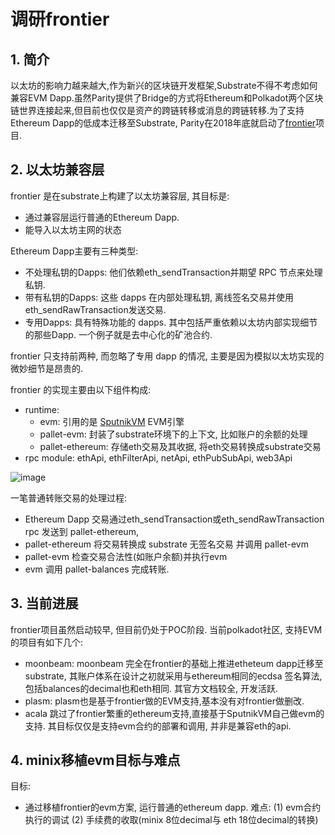 # 调研frontier
## 1. 简介
以太坊的影响力越来越大,作为新兴的区块链开发框架,Substrate不得不考虑如何兼容EVM Dapp.虽然Parity提供了Bridge的方式将Ethereum和Polkadot两个区块链世界连接起来,但目前也仅仅是资产的跨链转移或消息的跨链转移.为了支持Ethereum Dapp的低成本迁移至Substrate, Parity在2018年底就启动了[frontier](https://github.com/paritytech/frontier)项目.

## 2. 以太坊兼容层
frontier 是在substrate上构建了以太坊兼容层, 其目标是:
- 通过兼容层运行普通的Ethereum Dapp.
- 能导入以太坊主网的状态

Ethereum Dapp主要有三种类型:
- 不处理私钥的Dapps: 他们依赖eth_sendTransaction并期望 RPC 节点来处理私钥.
- 带有私钥的Dapps: 这些 dapps 在内部处理私钥, 离线签名交易并使用eth_sendRawTransaction发送交易.
- 专用Dapps: 具有特殊功能的 dapps. 其中包括严重依赖以太坊内部实现细节的那些Dapp. 一个例子就是去中心化的矿池合约.

frontier 只支持前两种, 而忽略了专用 dapp 的情况, 主要是因为模拟以太坊实现的微妙细节是昂贵的.

frontier 的实现主要由以下组件构成:

- runtime: 
  - evm: 引用的是 [SputnikVM](https://github.com/rust-blockchain/evm) EVM引擎
  - pallet-evm: 封装了substrate环境下的上下文, 比如账户的余额的处理
  - pallet-ethereum: 存储eth交易及其收据, 将eth交易转换成substrate交易
- rpc module: ethApi, ethFilterApi, netApi, ethPubSubApi, web3Api

![image](https://user-images.githubusercontent.com/8869892/127769409-30f02364-3db7-488b-b91c-c171d4c73b5a.png)

一笔普通转账交易的处理过程:
- Ethereum Dapp 交易通过eth_sendTransaction或eth_sendRawTransaction rpc 发送到  pallet-ethereum, 
- pallet-ethereum 将交易转换成 substrate 无签名交易 并调用 pallet-evm
- pallet-evm 检查交易合法性(如账户余额)并执行evm
- evm 调用 pallet-balances 完成转账.

## 3. 当前进展
frontier项目虽然启动较早, 但目前仍处于POC阶段.
当前polkadot社区, 支持EVM的项目有如下几个:
- moonbeam:
  moonbeam 完全在frontier的基础上推进etheteum dapp迁移至substrate, 其账户体系在设计之初就采用与ethereum相同的ecdsa 签名算法, 包括balances的decimal也和eth相同. 其官方文档较全, 开发活跃.
- plasm:
  plasm也是基于frontier做的EVM支持,基本没有对frontier做删改.
- acala
  跳过了frontier繁重的ethereum支持,直接基于SputnikVM自己做evm的支持. 其目标仅仅是支持evm合约的部署和调用, 并非是兼容eth的api.

## 4. minix移植evm目标与难点
目标:
- 通过移植frontier的evm方案, 运行普通的ethereum dapp.
难点:
(1) evm合约执行的调试
(2) 手续费的收取(minix 8位decimal与 eth 18位decimal的转换)
